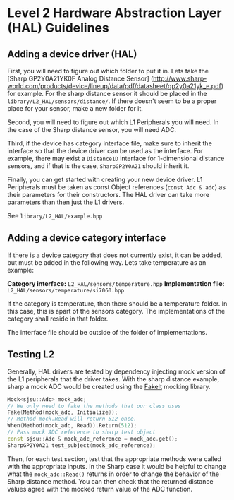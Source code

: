 # Level 2 Hardware Abstraction Layer (HAL) Guidelines

## Adding a device driver (HAL)

First, you will need to figure out which folder to put it in. Lets take
the
[Sharp GP2Y0A21YK0F Analog Distance Sensor]
(http://www.sharp-world.com/products/device/lineup/data/pdf/datasheet/gp2y0a21yk_e.pdf)
for example. For the sharp distance sensor it should be placed in the
`library/L2_HAL/sensors/distance/`. If there doesn't seem to be a proper
place for your sensor, make a new folder for it.

Second, you will need to figure out which L1 Peripherals you will need.
In the case of the Sharp distance sensor, you will need ADC.

Third, if the device has category interface file, make sure to inherit
the interface so that the device driver can be used as the interface.
For example, there may exist a `Distance1D` interface for 1-dimensional
distance sensors, and if that is the case, `SharpGP2Y0A21` should
inherit it.

Finally, you can get started with creating your new device driver. L1
Peripherals must be taken as const Object references (`const Adc & adc`)
as their parameters for their constructors. The HAL driver can take more
parameters than then just the L1 drivers.

See `library/L2_HAL/example.hpp`

## Adding a device category interface

If there is a device category that does not currently exist, it can be
added, but must be added in the following way. Lets take temperature as
an example:

**Category interface:** `L2_HAL/sensors/temperature.hpp`
**Implementation file:** `L2_HAL/sensors/temperature/si7060.hpp`

If the category is temperature, then there should be a temperature
folder. In this case, this is apart of the sensors category. The
implementations of the category shall reside in that folder.

The interface file should be outside of the folder of implementations.

## Testing L2

Generally, HAL drivers are tested by dependency injecting mock version
of the L1 peripherals that the driver takes. With the sharp distance
example, sharp a mock ADC would be created using the
[FakeIt](https://github.com/eranpeer/FakeIt) mocking library.

``` c++
Mock<sjsu::Adc> mock_adc;
// We only need to fake the methods that our class uses
Fake(Method(mock_adc, Initialize));
// Method mock.Read will return 512 once.
When(Method(mock_adc, Read)).Return(512);
// Pass mock ADC reference to sharp test object
const sjsu::Adc & mock_adc_reference = mock_adc.get();
SharpGP2Y0A21 test_subject(mock_adc_reference);
```

Then, for each test section, test that the appropriate methods were
called with the appropriate inputs. In the Sharp case it would be
helpful to change what the `mock_adc::Read()` returns in order to change
the behavior of the Sharp distance method. You can then check that the
returned distance values agree with the mocked return value of the ADC
function.
